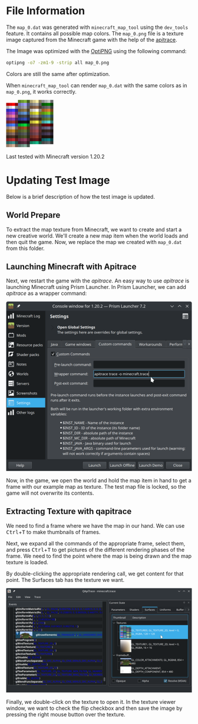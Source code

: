 # File Information

The `map_0.dat` was generated with `minecraft_map_tool` using the `dev_tools` feature. It contains all possible map colors. The `map_0.png` file is a texture image captured from the Minecraft game with the help of the [apitrace](http://apitrace.github.io/).

The Image was optimized with the [OptiPNG](https://optipng.sourceforge.net/) using the following command:

```bash
optipng -o7 -zm1-9 -strip all map_0.png
```

Colors are still the same after optimization.

When `minecraft_map_tool` can render `map_0.dat` with the same colors as in `map_0.png`, it works correctly.

![map_0.png](map_0.png)

Last tested with Minecraft version 1.20.2

# Updating Test Image

Below is a brief description of how the test image is updated.

## World Prepare

To extract the map texture from Minecraft, we want to create and start a new creative world. We'll create a new map item when the world loads and then quit the game. Now, we replace the map we created with `map_0.dat` from this folder.

## Launching Minecraft with Apitrace

Next, we restart the game with the *apitrace*. An easy way to use *apitrace* is launching Minecraft using Prism Launcher. In Prism Launcher, we can add *apitrace* as a wrapper command:

<img src="prism_launcher_apitrace@2x.png" alt="Prism Launcher is good way to add apitrace as Wrapper command" style="zoom:50%;" />

Now, in the game, we open the world and hold the map item in hand to get a frame with our example map as texture. The test map file is locked, so the game will not overwrite its contents.

## Extracting Texture with qapitrace

We need to find a frame where we have the map in our hand. We can use <kbd>Ctrl</kbd>+<kbd>T</kbd> to make thumbnails of frames. 

Next, we expand all the commands of the appropriate frame, select them, and press <kbd>Ctrl</kbd>+<kbd>T</kbd>  to get pictures of the different rendering phases of the frame. We need to find the point where the map is being drawn and the map texture is loaded.

By double-clicking the appropriate rendering call, we get content for that point. The Surfaces tab has the texture we want.

<img src="qapitrace@2x.png" alt="A suitable rendering call has been found, and the texture can be found in the Surfaces tab" style="zoom:50%;" />

Finally, we double-click on the texture to open it. In the texture viewer window, we want to check the flip checkbox and then save the image by pressing the right mouse button over the texture.